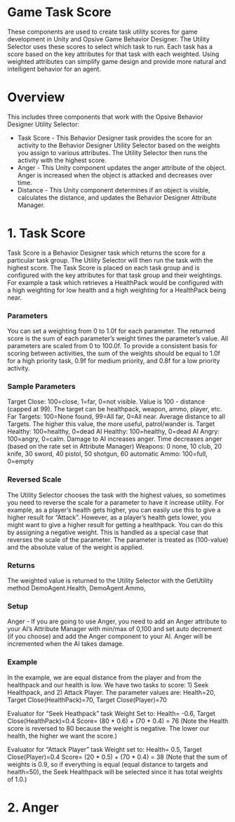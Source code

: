 # Game Task Score
These components are used to create task utility scores for game development in Unity and Opsive Game Behavior Designer.  The Utility Selector uses these scores to select which task to run.  Each task has a score based on the key attributes for that task with each weighted.  Using weighted attributes can simplify game design and provide more natural and intelligent behavior for an agent.

# Overview

This includes three components that work with the Opsive Behavior Designer Utility Selector:

- Task Score - This Behavior Designer task provides the score for an activity to the Behavior Designer Utility Selector based on the weights you assign to various attributes. The Utility Selector then runs the activity with the highest score.
- Anger - This Unity component updates the anger attribute of the object.  Anger is increased when the object is attacked and decreases over time.
- Distance - This Unity component determines if an object is visible, calculates the distance, and updates the Behavior Designer Attribute Manager.

# 1. Task Score

Task Score is a Behavior Designer task which returns the score for a particular task group.  The Utility Selector will then run the task with the highest score.  The Task Score is placed on each task group and is configured with the key attributes for that task group and their weightings.  For example a task which retrieves a HealthPack would be configured with a high weighting for low health and a high weighting for a HealthPack being near.

### Parameters
You can set a weighting from 0 to 1.0f for each parameter.  The returned score is the sum of each parameter’s weight times the parameter’s value.  All parameters are scaled from 0 to 100.0f.  To provide a consistent basis for scoring between activities, the sum of the weights should be equal to 1.0f for a high priority task, 0.9f for medium priority, and 0.8f for a low priority activity.

### Sample Parameters
Target Close:  100=close, 1=far, 0=not visible. Value is 100 - distance (capped at 99).  The target can be healthpack, weapon, ammo, player, etc.
Far Targets:  100=None found, 99=All far, 0=All near.  Average distance to all Targets.  The higher this value, the more useful, patrol/wander is.
Target Healthy: 100=healthy, 0=dead
AI Healthy: 100=healthy, 0=dead
AI Angry: 100=angry, 0=calm.  Damage to AI increases anger.  Time decreases anger (based on the rate set in Attribute Manager)
Weapons: 0 none, 10 club, 20 knife, 30 sword, 40 pistol, 50 shotgun, 60 automatic 
Ammo:  100=full, 0=empty

### Reversed Scale
The Utility Selector chooses the task with the highest values, so sometimes you need to reverse the scale for  a parameter to have it increase utility.  For example, as a player’s health gets higher, you can easily use this to give a higher result for “Attack”.  However, as a player’s health gets lower, you might want to give a higher result for getting a healthpack.  You can do this by assigning a negative weight.  This is handled as a special case that reverses the scale of the parameter. The parameter is treated as (100-value) and the absolute value of the weight is applied. 

### Returns
The weighted value is returned to the Utility Selector with the GetUtility method
DemoAgent.Health, DemoAgent.Ammo, 

### Setup
Anger - If you are going to use Anger, you need to add an Anger attribute to your AI’s Attribute Manager with min/max of 0,100 and set auto decrement (if you choose) and add the Anger component to your AI.  Anger will be incremented when the AI takes damage.

### Example

In the example, we are equal distance from the player and from the healthpack and our health is low.  We have two tasks to score:  1) Seek Healthpack, and 2) Attack Player.  The parameter values are:
Health=20, Target Close(HealthPack)=70, Target Close(Player)=70

Evaluator for “Seek Heathpack” task
Weight Set to:  Health= -0.6, Target Close(HealthPack)=0.4
Score= (80 * 0.6) + (70 * 0.4) = 76  (Note the Health score is reversed to 80 because the weight is negative.  The lower our health, the higher we want the score.)

Evaluator for “Attack Player” task
Weight set to:  Health= 0.5, Target Close(Player)=0.4
Score= (20 * 0.5) + (70 * 0.4) = 38  (Note that the sum of weights is 0.9, so if everything is equal (equal distance to targets and health=50), the Seek Healthpack will be selected since it has total weights of 1.0.)

# 2. Anger

